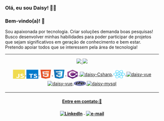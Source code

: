 ### Olá, eu sou Daisy! 👩‍💻
### Bem-vindo(a)! 👋
Sou apaixonada por tecnologia. Criar soluções demanda boas pesquisas! Busco desenvolver minhas habilidades para poder participar de projetos que sejam significativos em geração de conhecimento e bem estar. Pretendo apoiar todos que se interessem pela área de tecnologia!
 
---

<div align="center">
  <a href="https://github.com/daisysouza">
  <img height="180em" src="https://github-readme-stats-git-masterrstaa-rickstaa.vercel.app/api?username=daisysouza&show_icons=true&theme=radical&include_all_commits=true&count_private=true"/>
  <img height="180em" src="https://github-readme-stats.vercel.app/api/top-langs/?username=daisysouza&layout=compact&langs_count=7&theme=radical"/>
</div>
<div style="display:inline_block" align="center"><br>
  <img align="center" alt="daisy-Js" height="30" width="40" src="https://raw.githubusercontent.com/devicons/devicon/master/icons/javascript/javascript-plain.svg">
  <img align="center" alt="daisy-Ts" height="30" width="40" src="https://raw.githubusercontent.com/devicons/devicon/master/icons/typescript/typescript-plain.svg">
  <img align="center" alt="daisy-HTML" height="30" width="40" src="https://raw.githubusercontent.com/devicons/devicon/master/icons/html5/html5-original.svg">
  <img align="center" alt="daisy-CSS" height="30" width="40" src="https://raw.githubusercontent.com/devicons/devicon/master/icons/css3/css3-original.svg">
  <img align="center" alt="daisy-Csharp" height="30" width="40" src="https://raw.githubusercontent.com/devicons/devicon/master/icons/csharp/csharp-original.svg">
  <img align="center" alt="daisy-Csharp" height="30" width="40" src="https://cdn.jsdelivr.net/gh/devicons/devicon/icons/selenium/selenium-original.svg" />
  <img align="center" alt="daisy-React" height="30" width="40" src="https://raw.githubusercontent.com/devicons/devicon/master/icons/react/react-original.svg">
  <img align="center" alt="daisy-vue" height="30" width="40"  src="https://cdn.jsdelivr.net/gh/devicons/devicon/icons/vuejs/vuejs-original-wordmark.svg">
  <img align="center" alt="daisy-vue" height="30" width="40"  src="https://cdn.jsdelivr.net/gh/devicons/devicon/icons/nodejs/nodejs-original.svg" />
  <img align="center" alt="daisy-php" height="30" width="40" src="https://raw.githubusercontent.com/devicons/devicon/master/icons/php/php-original.svg">
  <img align="center" alt="daisy-mysql" height="30" width="40" src="https://cdn.jsdelivr.net/gh/devicons/devicon/icons/mysql/mysql-original.svg" />       
</div>

---
  
<div align="center">
 <h4>Entre em contato:🤝<h4>
 <a href="https://www.linkedin.com/in/daisy-souza">
  <img src="https://img.shields.io/badge/LinkedIn-0077B5?style=for-the-badge&logo=linkedin&logoColor=white" alt="LinkedIn" style="vertical-align:top; margin:4px">
 
 <a href="daisysouza@gmail.com">
  <img src=https://img.shields.io/badge/Gmail-D14836?style=for-the-badge&logo=gmail&logoColor=white alt="e-mail" style="vertical-align:top; margin:4px">
 
 </a>
</div>
 
  
  
  

